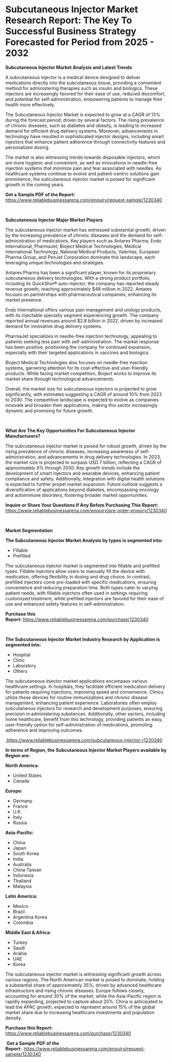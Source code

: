 <p><h1>Subcutaneous Injector Market Research Report: The Key To Successful Business Strategy Forecasted for Period from 2025 - 2032</h1></p><p><strong>Subcutaneous Injector Market Analysis and Latest Trends</strong></p>
<p><p>A subcutaneous injector is a medical device designed to deliver medications directly into the subcutaneous tissue, providing a convenient method for administering therapies such as insulin and biologics. These injectors are increasingly favored for their ease of use, reduced discomfort, and potential for self-administration, empowering patients to manage their health more effectively.</p><p>The Subcutaneous Injector Market is expected to grow at a CAGR of 13% during the forecast period, driven by several factors. The rising prevalence of chronic diseases, such as diabetes and obesity, is leading to increased demand for efficient drug delivery systems. Moreover, advancements in technology have resulted in sophisticated injector designs, including smart injectors that enhance patient adherence through connectivity features and personalized dosing. </p><p>The market is also witnessing trends towards disposable injectors, which are more hygienic and convenient, as well as innovations in needle-free injection systems that minimize pain and fear associated with needles. As healthcare systems continue to evolve and patient-centric solutions gain prominence, the subcutaneous injector market is poised for significant growth in the coming years.</p></p>
<p><strong>Get a Sample PDF of the Report:&nbsp;</strong> <a href="https://www.reliablebusinessarena.com/enquiry/request-sample/1230340?utm_campaign=2013&utm_medium=2&utm_source=Github&utm_content=ia&utm_term=13042025&utm_id=subcutaneous-injector">https://www.reliablebusinessarena.com/enquiry/request-sample/1230340</a></p>
<p>&nbsp;</p>
<p><strong>Subcutaneous Injector Major Market Players</strong></p>
<p><p>The subcutaneous injector market has witnessed substantial growth, driven by the increasing prevalence of chronic diseases and the demand for self-administration of medications. Key players such as Antares Pharma, Endo International, PharmaJet, Bioject Medical Technologies, Medical International Technology, National Medical Products, Valeritas, European Pharma Group, and PenJet Corporation dominate this landscape, each leveraging unique technologies and strategies.</p><p>Antares Pharma has been a significant player, known for its proprietary subcutaneous delivery technologies. With a strong product portfolio, including its QuickShot® auto-injector, the company has reported steady revenue growth, reaching approximately $48 million in 2022. Antares focuses on partnerships with pharmaceutical companies, enhancing its market presence.</p><p>Endo International offers various pain management and urology products, with its injectable specialty segment experiencing growth. The company reported annual revenues around $2.8 billion in 2022, driven by increased demand for innovative drug delivery systems.</p><p>PharmaJet specializes in needle-free injection technology, appealing to patients seeking less pain with self-administration. The market response has been positive, positioning the company for continued expansion, especially with their targeted applications in vaccines and biologics.</p><p>Bioject Medical Technologies also focuses on needle-free injection systems, garnering attention for its cost-effective and user-friendly products. While facing market competition, Bioject works to improve its market share through technological advancements.</p><p>Overall, the market size for subcutaneous injectors is projected to grow significantly, with estimates suggesting a CAGR of around 10% from 2023 to 2030. The competitive landscape is expected to evolve as companies innovate and broaden their applications, making this sector increasingly dynamic and promising for future growth.</p></p>
<p>&nbsp;</p>
<p><strong>What Are The Key Opportunities For Subcutaneous Injector Manufacturers?</strong></p>
<p><p>The subcutaneous injector market is poised for robust growth, driven by the rising prevalence of chronic diseases, increasing awareness of self-administration, and advancements in drug delivery technologies. In 2023, the market size is projected to surpass USD 7 billion, reflecting a CAGR of approximately 8% through 2030. Key growth trends include the development of smart injectors and wearable devices, enhancing patient compliance and safety. Additionally, integration with digital health solutions is expected to further propel market expansion. Future outlook suggests a diversification of applications beyond diabetes, encompassing oncology and autoimmune disorders, fostering broader market opportunities.</p></p>
<p><strong>Inquire or Share Your Questions If Any Before Purchasing This Report:</strong> <a href="https://www.reliablebusinessarena.com/enquiry/pre-order-enquiry/1230340?utm_campaign=2013&utm_medium=2&utm_source=Github&utm_content=ia&utm_term=13042025&utm_id=subcutaneous-injector">https://www.reliablebusinessarena.com/enquiry/pre-order-enquiry/1230340</a></p>
<p>&nbsp;</p>
<p><strong>Market Segmentation</strong></p>
<p><strong>The Subcutaneous Injector Market Analysis by types is segmented into:</strong></p>
<p><ul><li>Fillable</li><li>Prefilled</li></ul></p>
<p><p>The subcutaneous injector market is segmented into fillable and prefilled types. Fillable injectors allow users to manually fill the device with medication, offering flexibility in dosing and drug choice. In contrast, prefilled injectors come pre-loaded with specific medications, ensuring convenience and reducing preparation time. Both types cater to varying patient needs, with fillable injectors often used in settings requiring customized treatment, while prefilled injectors are favored for their ease of use and enhanced safety features in self-administration.</p></p>
<p><strong>Purchase this Report:&nbsp;</strong><a href="https://www.reliablebusinessarena.com/purchase/1230340?utm_campaign=2013&utm_medium=2&utm_source=Github&utm_content=ia&utm_term=13042025&utm_id=subcutaneous-injector">https://www.reliablebusinessarena.com/purchase/1230340</a></p>
<p>&nbsp;</p>
<p><strong>The Subcutaneous Injector Market Industry Research by Application is segmented into:</strong></p>
<p><ul><li>Hospital</li><li>Clinic</li><li>Laboratory</li><li>Others</li></ul></p>
<p><p>The subcutaneous injector market applications encompass various healthcare settings. In hospitals, they facilitate efficient medication delivery for patients requiring injections, improving speed and convenience. Clinics utilize these devices for routine immunizations and chronic disease management, enhancing patient experience. Laboratories often employ subcutaneous injectors for research and development purposes, ensuring precision in administering substances. Additionally, other sectors, including home healthcare, benefit from this technology, providing patients an easy, user-friendly option for self-administration of medications, promoting adherence and improving outcomes.</p></p>
<p><a href="https://www.reliablebusinessarena.com/subcutaneous-injector-r1230340?utm_campaign=2013&utm_medium=2&utm_source=Github&utm_content=ia&utm_term=13042025&utm_id=subcutaneous-injector">&nbsp;https://www.reliablebusinessarena.com/subcutaneous-injector-r1230340</a></p>
<p><strong>In terms of Region, the Subcutaneous Injector Market Players available by Region are:</strong></p>
<p>
    <p> <strong> North America: </strong>
        <ul>
            <li>United States</li>
            <li>Canada</li>
        </ul>
        </p> 
    <p> <strong> Europe: </strong>
        <ul>
            <li>Germany</li>
            <li>France</li>
            <li>U.K.</li>
            <li>Italy</li>
            <li>Russia</li>
        </ul>
        </p> 
    <p> <strong> Asia-Pacific: </strong>
        <ul>
            <li>China</li>
            <li>Japan</li>
            <li>South Korea</li>
            <li>India</li>
            <li>Australia</li>
            <li>China Taiwan</li>
            <li>Indonesia</li>
            <li>Thailand</li>
            <li>Malaysia</li>
        </ul>
        </p> 
    <p> <strong> Latin America: </strong>
        <ul>
            <li>Mexico</li>
            <li>Brazil</li>
            <li>Argentina Korea</li>
            <li>Colombia</li>
        </ul>
        </p> 
    <p> <strong> Middle East & Africa: </strong>
        <ul>
            <li>Turkey</li>
            <li>Saudi</li>
            <li>Arabia</li>
            <li>UAE</li>
            <li>Korea</li>
        </ul>
    </p>
    </p>
<p><p>The subcutaneous injector market is witnessing significant growth across various regions. The North American market is poised to dominate, holding a substantial share of approximately 35%, driven by advanced healthcare infrastructure and rising chronic diseases. Europe follows closely, accounting for around 30% of the market, while the Asia-Pacific region is rapidly expanding, projected to capture about 25%. China is anticipated to lead the APAC growth, expected to represent around 15% of the global market share due to increasing healthcare investments and population density.</p></p>
<p><strong>Purchase this Report: </strong><a href="https://www.reliablebusinessarena.com/purchase/1230340?utm_campaign=2013&utm_medium=2&utm_source=Github&utm_content=ia&utm_term=13042025&utm_id=subcutaneous-injector">https://www.reliablebusinessarena.com/purchase/1230340</a></p>
<p>&nbsp;<strong>Get a Sample PDF of the Report:&nbsp;&nbsp;</strong><a href="https://www.reliablebusinessarena.com/enquiry/request-sample/1230340?utm_campaign=2013&utm_medium=2&utm_source=Github&utm_content=ia&utm_term=13042025&utm_id=subcutaneous-injector">https://www.reliablebusinessarena.com/enquiry/request-sample/1230340</a></p>
<p><strong></strong></p>
<p><p></p><p></p><p></p></p>
